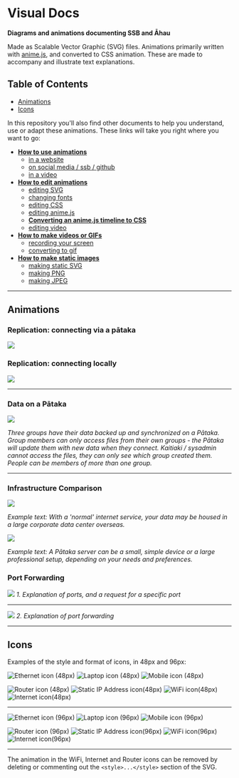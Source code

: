# Visual Docs
**Diagrams and animations documenting SSB and Āhau**

Made as Scalable Vector Graphic (SVG) files. Animations primarily written with [anime.js](https://animejs.com), and converted to CSS animation.
These are made to accompany and illustrate text explanations.

## Table of Contents
- [Animations](#animations)
- [Icons](#icons)

In this repository you'll also find other documents to help you understand, use
or adapt these animations. These links will take you right where you want to go:
- [**How to use animations**](./Using-Animations.md)
  - [in a website](./Using-Animations.md#using-animations-in-a-website)
  - [on social media / ssb / github](./Using-Animations.md#using-animations-on-social-media)
  - [in a video](./Using-Animations.md#using-animations-in-a-video)
- [**How to edit animations**](./Editing-Animations.md)
  - [editing SVG](./Editing-Animations.md#editing-svg)
  - [changing fonts](./Editing-Animations.md#changing-fonts)
  - [editing CSS](./Editing-Animations.md#editing-css)
  - [editing anime.js](./Editing-Animations.md#editing-animejs)
  - [**Converting an anime.js timeline to CSS**](./Editing-Animations.md#converting-an-animejs-timeline-to-css)
  - [editing video](./Editing-Animations.md#editing-video)
- [**How to make videos or GIFs**](Making-Video-or-GIF.md)
  - [recording your screen](./Making-Video-or-GIF.md#recording-your-screen)
  - [converting to gif](./Making-Video-or-GIF.md#converting-to-gif)
- [**How to make static images**](./Making-Static-Images.md)
  - [making static SVG](./Making-Static-Images.md#making-static-svg)
  - [making PNG](./Making-Static-Images.md#making-static-png)
  - [making JPEG](./Making-Static-Images.md#making-static-jpeg)

----

## Animations
### Replication: connecting via a pātaka

![](svg/replication-via-internet_css.svg)

### Replication: connecting locally


![](svg/replication-local_css.svg)

----
### Data on a Pātaka

![](svg/data-on-a-pātaka_css.svg)

_Three groups have their data backed up and synchronized on a Pātaka. Group members can only access files from their own groups - the Pātaka will update them with new data when they connect. Kaitiaki / sysadmin cannot access the files, they can only see which group created them. People can be members of more than one group._

----

### Infrastructure Comparison

![](svg/corporate-server.svg)

_Example text: With a 'normal' internet service, your data may be housed in a large
corporate data center overseas._

![](svg/alternative-servers.svg)

_Example text: A Pātaka server can be a small, simple device or a large professional
setup, depending on your needs and preferences._


### Port Forwarding
![](svg/port-forwarding_01_without-port-forwarding.svg)
_1. Explanation of ports, and a request for a specific port_

----
![](svg/port-forwarding_02_with-port-forwarding.svg)
_2. Explanation of port forwarding_

----

## Icons

Examples of the style and format of icons, in 48px and 96px:

![Ethernet icon (48px)](svg/icons/ethernet_48.svg) ![Laptop icon (48px)](svg/icons/laptop_48.svg)
![Mobile icon (48px)](svg/icons/mobile_48.svg)

![Router icon (48px)](svg/icons/router_48.svg) ![Static IP Address icon(48px)](svg/icons/static-ip_48.svg)
![WiFi icon(48px)](svg/icons/wifi_48.svg) ![Internet icon(48px)](svg/icons/internet_48.svg)

----
![Ethernet icon (96px)](svg/icons/ethernet_96.svg) ![Laptop icon (96px)](svg/icons/laptop_96.svg)
![Mobile icon (96px)](svg/icons/mobile_96.svg)

![Router icon (96px)](svg/icons/router_96.svg) ![Static IP Address icon(96px)](svg/icons/static-ip_96.svg)
![WiFi icon(96px)](svg/icons/wifi_96.svg) ![Internet icon(96px)](svg/icons/internet_96.svg)

----

The animation in the WiFi, Internet and Router icons can be removed by deleting or
commenting out the `<style>...</style>` section of the SVG.
